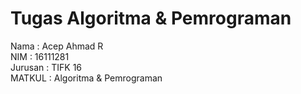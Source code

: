 # Tugas Algoritma & Pemrograman
Nama    : Acep Ahmad R <br>
NIM     : 16111281 <br>
Jurusan : TIFK 16 <br>
MATKUL  : Algoritma & Pemrograman <br>
